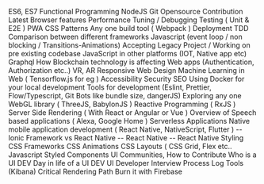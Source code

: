 ES6, ES7
Functional Programming
NodeJS
Git
Opensource Contribution
Latest Browser features
Performance Tuning / Debugging
Testing ( Unit & E2E )
PWA
CSS Patterns
Any one build tool ( Webpack )
Deployment
TDD
Comparison between different frameworks
Javascript (event loop / non blocking / Transitions-Animations)
Accepting Legacy Project / Working on pre existing codebase
JavaScript in other platforms (IOT, Native app etc)
Graphql
How Blockchain technology is affecting Web apps (Authentication, Authorization etc..)
VR, AR
Responsive Web Design
Machine Learning in Web ( Tensorflow.js for eg )
Accessibility
Security
SEO
Using Docker for your local development
Tools for development (Eslint, Prettier, Flow/Typescript, Git Bots like bundle size, dangerJS)
Exploring any one WebGL library ( ThreeJS, BabylonJS )
Reactive Programming ( RxJS )
Server Side Rendering ( With React or Angular or Vue )
Overview of Speech based applications ( Alexa, Google Home )
Serverless Applications
Native mobile application development ( React Native, NativeScript, Flutter ) 
-- Ionic Framework vs React Native
-- React Native
-- React Native Styling
CSS Frameworks 
CSS Animations
CSS Layouts ( CSS Grid, Flex etc..
Javascript Styled Components
UI Communities, How to Contribute
Who is a UI DEV
Day in life of a UI DEV
UI Developer Interview Process
Log Tools (Kibana)
Critical Rendering Path
Burn it with Firebase
